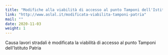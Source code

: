 ```yaml
---
title: "Modifiche alla viabilità di accesso al punto Tamponi dell'Istituto Patria"
link: "http://www.aslal.it/modificata-viabilita-tamponi-patria"
mail: ""
date: 2020-11-03
weight: 1
---
```


Causa lavori stradali è modificata la viabilità di accesso al punto Tamponi dell'Istituto Patria
